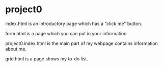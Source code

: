 # project0
<p>index.html is an introductory page which has a "click me" button.</p>
<p>form.html is a page which you can put in your information.</p>
<p>project0.index.html is the main part of my webpage contains information about me.</p>
<p>grid.html is a page shows my to-do list.</p>
